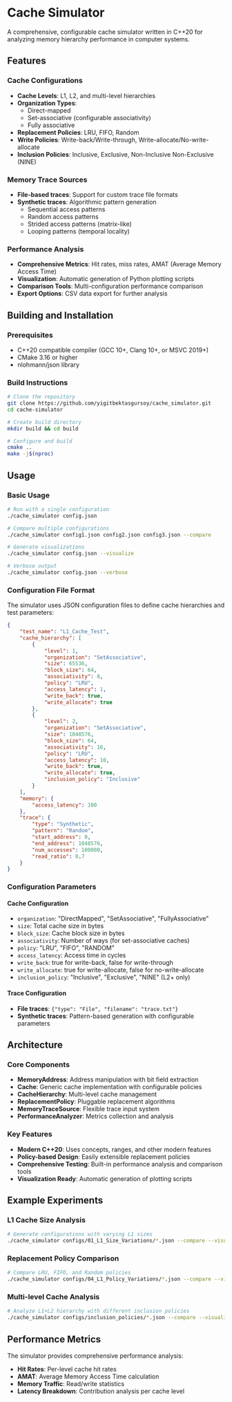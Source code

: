 # Cache Simulator

A comprehensive, configurable cache simulator written in C++20 for analyzing memory hierarchy performance in computer systems.

## Features

### Cache Configurations
- **Cache Levels**: L1, L2, and multi-level hierarchies
- **Organization Types**: 
  - Direct-mapped
  - Set-associative (configurable associativity)
  - Fully associative
- **Replacement Policies**: LRU, FIFO, Random
- **Write Policies**: Write-back/Write-through, Write-allocate/No-write-allocate
- **Inclusion Policies**: Inclusive, Exclusive, Non-Inclusive Non-Exclusive (NINE)

### Memory Trace Sources
- **File-based traces**: Support for custom trace file formats
- **Synthetic traces**: Algorithmic pattern generation
  - Sequential access patterns
  - Random access patterns
  - Strided access patterns (matrix-like)
  - Looping patterns (temporal locality)

### Performance Analysis
- **Comprehensive Metrics**: Hit rates, miss rates, AMAT (Average Memory Access Time)
- **Visualization**: Automatic generation of Python plotting scripts
- **Comparison Tools**: Multi-configuration performance comparison
- **Export Options**: CSV data export for further analysis

## Building and Installation

### Prerequisites
- C++20 compatible compiler (GCC 10+, Clang 10+, or MSVC 2019+)
- CMake 3.16 or higher
- nlohmann/json library

### Build Instructions

```bash
# Clone the repository
git clone https://github.com/yigitbektasgursoy/cache_simulator.git
cd cache-simulator

# Create build directory
mkdir build && cd build

# Configure and build
cmake ..
make -j$(nproc)
```

## Usage

### Basic Usage

```bash
# Run with a single configuration
./cache_simulator config.json

# Compare multiple configurations
./cache_simulator config1.json config2.json config3.json --compare

# Generate visualizations
./cache_simulator config.json --visualize

# Verbose output
./cache_simulator config.json --verbose
```

### Configuration File Format

The simulator uses JSON configuration files to define cache hierarchies and test parameters:

```json
{
    "test_name": "L1_Cache_Test",
    "cache_hierarchy": [
        {
            "level": 1,
            "organization": "SetAssociative",
            "size": 65536,
            "block_size": 64,
            "associativity": 8,
            "policy": "LRU",
            "access_latency": 1,
            "write_back": true,
            "write_allocate": true
        },
        {
            "level": 2,
            "organization": "SetAssociative",
            "size": 1048576,
            "block_size": 64,
            "associativity": 16,
            "policy": "LRU",
            "access_latency": 10,
            "write_back": true,
            "write_allocate": true,
            "inclusion_policy": "Inclusive"
        }
    ],
    "memory": {
        "access_latency": 100
    },
    "trace": {
        "type": "Synthetic",
        "pattern": "Random",
        "start_address": 0,
        "end_address": 1048576,
        "num_accesses": 100000,
        "read_ratio": 0.7
    }
}
```

### Configuration Parameters

#### Cache Configuration
- `organization`: "DirectMapped", "SetAssociative", "FullyAssociative"
- `size`: Total cache size in bytes
- `block_size`: Cache block size in bytes
- `associativity`: Number of ways (for set-associative caches)
- `policy`: "LRU", "FIFO", "RANDOM"
- `access_latency`: Access time in cycles
- `write_back`: true for write-back, false for write-through
- `write_allocate`: true for write-allocate, false for no-write-allocate
- `inclusion_policy`: "Inclusive", "Exclusive", "NINE" (L2+ only)

#### Trace Configuration
- **File traces**: `{"type": "File", "filename": "trace.txt"}`
- **Synthetic traces**: Pattern-based generation with configurable parameters

## Architecture

### Core Components

- **MemoryAddress**: Address manipulation with bit field extraction
- **Cache**: Generic cache implementation with configurable policies
- **CacheHierarchy**: Multi-level cache management
- **ReplacementPolicy**: Pluggable replacement algorithms
- **MemoryTraceSource**: Flexible trace input system
- **PerformanceAnalyzer**: Metrics collection and analysis

### Key Features

- **Modern C++20**: Uses concepts, ranges, and other modern features
- **Policy-based Design**: Easily extensible replacement policies
- **Comprehensive Testing**: Built-in performance analysis and comparison tools
- **Visualization Ready**: Automatic generation of plotting scripts

## Example Experiments

### L1 Cache Size Analysis
```bash
# Generate configurations with varying L1 sizes
./cache_simulator configs/01_L1_Size_Variations/*.json --compare --visualize
```

### Replacement Policy Comparison
```bash
# Compare LRU, FIFO, and Random policies
./cache_simulator configs/04_L1_Policy_Variations/*.json --compare --visualize
```

### Multi-level Cache Analysis
```bash
# Analyze L1+L2 hierarchy with different inclusion policies
./cache_simulator configs/inclusion_policies/*.json --compare --visualize
```

## Performance Metrics

The simulator provides comprehensive performance analysis:

- **Hit Rates**: Per-level cache hit rates
- **AMAT**: Average Memory Access Time calculation
- **Memory Traffic**: Read/write statistics
- **Latency Breakdown**: Contribution analysis per cache level
